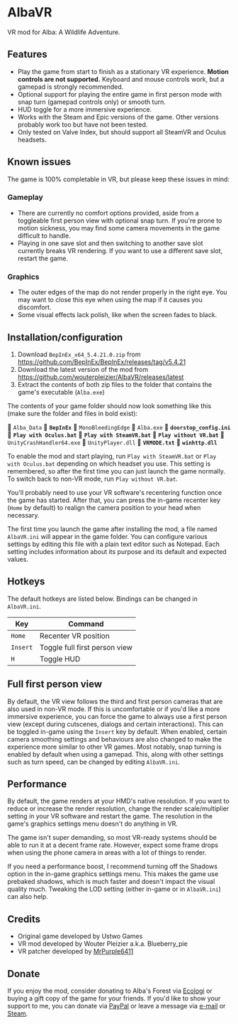 # AlbaVR
VR mod for Alba: A Wildlife Adventure.

## Features
- Play the game from start to finish as a stationary VR experience. **Motion controls are not supported.** Keyboard and mouse controls work, but a gamepad is strongly recommended.
- Optional support for playing the entire game in first person mode with snap turn (gamepad controls only) or smooth turn.
- HUD toggle for a more immersive experience.
- Works with the Steam and Epic versions of the game. Other versions probably work too but have not been tested.
- Only tested on Valve Index, but should support all SteamVR and Oculus headsets.

## Known issues
The game is 100% completable in VR, but please keep these issues in mind:

### Gameplay
- There are currently no comfort options provided, aside from a toggleable first person view with optional snap turn. If you're prone to motion sickness, you may find some camera movements in the game difficult to handle.
- Playing in one save slot and then switching to another save slot currently breaks VR rendering. If you want to use a different save slot, restart the game.

### Graphics
- The outer edges of the map do not render properly in the right eye. You may want to close this eye when using the map if it causes you discomfort.
- Some visual effects lack polish, like when the screen fades to black.

## Installation/configuration
1. Download `BepInEx_x64_5.4.21.0.zip` from https://github.com/BepInEx/BepInEx/releases/tag/v5.4.21
2. Download the latest version of the mod from https://github.com/wouterpleizier/AlbaVR/releases/latest
3. Extract the contents of both zip files to the folder that contains the game's executable (`Alba.exe`)

The contents of your game folder should now look something like this (make sure the folder and files in bold exist):

:file_folder: `Alba_Data`
:file_folder: **`BepInEx`**
:file_folder: `MonoBleedingEdge`
:page_facing_up: `Alba.exe`
:page_facing_up: **`doorstop_config.ini`**
:page_facing_up: **`Play with Oculus.bat`**
:page_facing_up: **`Play with SteamVR.bat`**
:page_facing_up: **`Play without VR.bat`**
:page_facing_up: `UnityCrashHandler64.exe`
:page_facing_up: `UnityPlayer.dll`
:page_facing_up: **`VRMODE.txt`**
:page_facing_up: **`winhttp.dll`**

To enable the mod and start playing, run `Play with SteamVR.bat` or `Play with Oculus.bat` depending on which headset you use. This setting is remembered, so after the first time you can just launch the game normally. To switch back to non-VR mode, run `Play without VR.bat`.

You'll probably need to use your VR software's recentering function once the game has started. After that, you can press the in-game recenter key (`Home` by default) to realign the camera position to your head when necessary.

The first time you launch the game after installing the mod, a file named `AlbaVR.ini` will appear in the game folder. You can configure various settings by editing this file with a plain text editor such as Notepad. Each setting includes information about its purpose and its default and expected values.

## Hotkeys
The default hotkeys are listed below. Bindings can be changed in `AlbaVR.ini`.

| Key      | Command                       |
| -------- | ----------------------------- |
| `Home`   | Recenter VR position          |
| `Insert` | Toggle full first person view |
| `H`      | Toggle HUD                    |

## Full first person view
By default, the VR view follows the third and first person cameras that are also used in non-VR mode. If this is uncomfortable or if you'd like a more immersive experience, you can force the game to always use a first person view (except during cutscenes, dialogs and certain interactions). This can be toggled in-game using the `Insert` key by default. When enabled, certain camera smoothing settings and behaviours are also changed to make the experience more similar to other VR games. Most notably, snap turning is enabled by default when using a gamepad. This, along with other settings such as turn speed, can be changed by editing `AlbaVR.ini`.

## Performance
By default, the game renders at your HMD's native resolution. If you want to reduce or increase the render resolution, change the render scale/multiplier setting in your VR software and restart the game. The resolution in the game's graphics settings menu doesn't do anything in VR.

The game isn't super demanding, so most VR-ready systems should be able to run it at a decent frame rate. However, expect some frame drops when using the phone camera in areas with a lot of things to render.

If you need a performance boost, I recommend turning off the Shadows option in the in-game graphics settings menu. This makes the game use prebaked shadows, which is much faster and doesn't impact the visual quality much. Tweaking the LOD setting (either in-game or in `AlbaVR.ini`) can also help.

## Credits
- Original game developed by Ustwo Games
- VR mod developed by Wouter Pleizier a.k.a. Blueberry_pie
- VR patcher developed by [MrPurple6411](https://github.com/MrPurple6411/Modding-Tools)

## Donate
If you enjoy the mod, consider donating to Alba's Forest via [Ecologi](https://ecologi.com/albasforest) or buying a gift copy of the game for your friends. If you'd like to show your support to me, you can donate via [PayPal](https://www.paypal.com/paypalme/wouterpleizier) or leave a message via [e-mail](mailto:wouterpleizier@gmail.com) or [Steam](https://steamcommunity.com/id/Blueberry_pie/).
